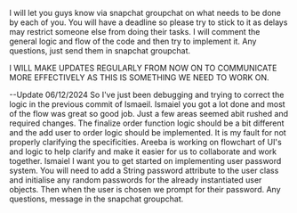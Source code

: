 I will let you guys know via snapchat groupchat on what needs to be done by each of you. You will have a deadline so please try to stick to it as delays may restrict someone else from doing their tasks. I will comment the general logic and flow of the code and then try to implement it. Any questions, just send them in snapchat groupchat. 

I WILL MAKE UPDATES REGULARLY FROM NOW ON TO COMMUNICATE MORE EFFECTIVELY AS THIS IS SOMETHING WE NEED TO WORK ON.


--Update 06/12/2024
  So I've just been debugging and trying to correct the logic in the previous commit of Ismaeil. Ismaiel you got a lot done and most of the flow was great so good job. Just a few areas seemed abit rushed and required changes. The finalize order function logic should be a     bit different and the add user to order logic should be implemented. It is my fault for not properly clarifying the specificities. Areeba is working on flowchart of UI's and logic to help clarify and make it easier for us to collaborate and work together. Ismaiel I want    you to get started on implementing user password system. You will need to add a String password attribute to the user class and initialise any random passwords for the already instantiated user objects. Then when the user is chosen we prompt for their password. Any         questions, message in the snapchat groupchat. 
